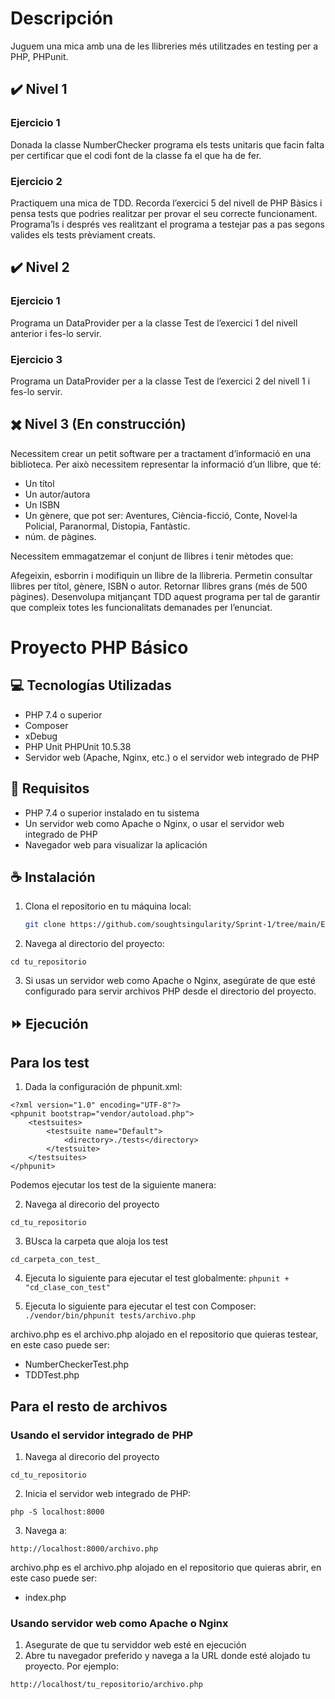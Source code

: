# Descripción
Juguem una mica amb una de les llibreries més utilitzades en testing per a PHP, PHPunit.

## ✔️	Nivel 1

### Ejercicio 1
Donada la classe NumberChecker programa els tests unitaris que facin falta per certificar que el codi font de la classe fa el que ha de fer.

### Ejercicio 2
Practiquem una mica de TDD. Recorda l’exercici 5 del nivell de PHP Bàsics i pensa tests que podries realitzar per provar el seu correcte funcionament. Programa’ls i després ves realitzant el programa a testejar pas a pas segons valides els tests prèviament creats.

## ✔️	Nivel 2

### Ejercicio 1
Programa un DataProvider per a la classe Test de l’exercici 1 del nivell anterior i fes-lo servir.

### Ejercicio 3
Programa un DataProvider per a la classe Test de l’exercici 2 del nivell 1 i fes-lo servir.

## ✖️ Nivel 3 (En construcción)
Necessitem crear un petit software per a tractament d’informació en una biblioteca. Per això necessitem representar la informació d’un llibre, que té:

- Un títol
- Un autor/autora
- Un ISBN
- Un gènere, que pot ser: Aventures, Ciència-ficció, Conte, Novel·la Policial, Paranormal, Distopia, Fantàstic.
- núm. de pàgines.

Necessitem emmagatzemar el conjunt de llibres i tenir mètodes que:

Afegeixin, esborrin i modifiquin un llibre de la llibreria.
Permetin consultar llibres per títol, gènere, ISBN o autor.
Retornar llibres grans (més de 500 pàgines).
Desenvolupa mitjançant TDD aquest programa per tal de garantir que compleix totes les funcionalitats demanades per l’enunciat.

# Proyecto PHP Básico

## 💻 Tecnologías Utilizadas

- PHP 7.4 o superior
- Composer 
- xDebug
- PHP Unit PHPUnit 10.5.38
- Servidor web (Apache, Nginx, etc.) o el servidor web integrado de PHP

## 🔑 Requisitos

- PHP 7.4 o superior instalado en tu sistema
- Un servidor web como Apache o Nginx, o usar el servidor web integrado de PHP
- Navegador web para visualizar la aplicación

## ☕ Instalación

1. Clona el repositorio en tu máquina local:
   ```sh
   git clone https://github.com/soughtsingularity/Sprint-1/tree/main/Entrega_7_PHP_Test

2. Navega al directorio del proyecto:

```cd tu_repositorio```

3. Si usas un servidor web como Apache o Nginx, asegúrate de que esté configurado para servir archivos PHP desde el directorio del proyecto.

## ⏩ Ejecución

## Para los test

1. Dada la configuración de phpunit.xml:

```
<?xml version="1.0" encoding="UTF-8"?>
<phpunit bootstrap="vendor/autoload.php">
    <testsuites>
        <testsuite name="Default">
            <directory>./tests</directory>
        </testsuite>
    </testsuites>
</phpunit>

```

Podemos ejecutar los test de la siguiente manera:

2. Navega al direcorio del proyecto

```cd_tu_repositorio```

3. BUsca la carpeta que aloja los test

```cd_carpeta_con_test_```

4. Ejecuta lo siguiente para ejecutar el test globalmente:
```phpunit + "cd_clase_con_test"```

5. Ejecuta lo siguiente para ejecutar el test con Composer:
```./vendor/bin/phpunit tests/archivo.php```

archivo.php es el archivo.php alojado en el repositorio que quieras testear, en este caso puede ser:
- NumberCheckerTest.php
- TDDTest.php

## Para el resto de archivos

### Usando el servidor integrado de PHP

1. Navega al direcorio del proyecto

```cd_tu_repositorio```

2. Inicia el servidor web integrado de PHP:

```php -S localhost:8000```

3. Navega a:

```http://localhost:8000/archivo.php```

archivo.php es el archivo.php alojado en el repositorio que quieras abrir, en este caso puede ser:
- index.php

### Usando servidor web como Apache o Nginx

1. Asegurate de que tu serviddor web esté en ejecución
2. Abre tu navegador preferido y navega a la URL donde esté alojado tu proyecto. Por ejemplo:

```http://localhost/tu_repositorio/archivo.php```